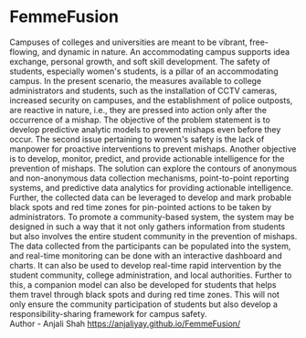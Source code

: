 # FemmeFusion
Campuses of colleges and universities are meant to be vibrant, free-flowing, and dynamic in nature.
An accommodating campus supports idea exchange, personal growth, and soft skill development. 
The safety of students, especially women's students, is a pillar of an accommodating campus. 
In the present scenario, the measures available to college administrators and students, such as the installation of CCTV cameras, increased security on campuses, and the establishment of police outposts, are reactive in nature, i.e., they are pressed into action only after the occurrence of a mishap. 
The objective of the problem statement is to develop predictive analytic models to prevent mishaps even before they occur. 
The second issue pertaining to women's safety is the lack of manpower for proactive interventions to prevent mishaps. 
Another objective is to develop, monitor, predict, and provide actionable intelligence for the prevention of mishaps.
The solution can explore the contours of anonymous and non-anonymous data collection mechanisms, point-to-point reporting systems, and predictive data analytics for providing actionable intelligence.
Further, the collected data can be leveraged to develop and mark probable black spots and red time zones for pin-pointed actions to be taken by administrators. 
To promote a community-based system, the system may be designed in such a way that it not only gathers information from students but also involves the entire student community in the prevention of mishaps. 
The data collected from the participants can be populated into the system, and real-time monitoring can be done with an interactive dashboard and charts. 
It can also be used to develop real-time rapid intervention by the student community, college administration, and local authorities.
Further to this, a companion model can also be developed for students that helps them travel through black spots and during red time zones.
This will not only ensure the community participation of students but also develop a responsibility-sharing framework for campus safety.
<br>
Author - Anjali Shah
https://anjaliyay.github.io/FemmeFusion/
